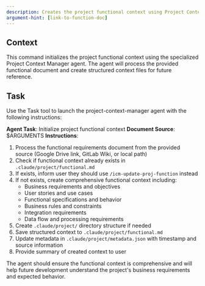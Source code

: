```yaml
---
description: Creates the project functional context using Project Context Manager agent
argument-hint: [link-to-function-doc]
---
```

## Context
This command initializes the project functional context using the specialized Project Context Manager agent. The agent will process the provided functional document and create structured context files for future reference.

## Task
Use the Task tool to launch the project-context-manager agent with the following instructions:

**Agent Task**: Initialize project functional context
**Document Source**: $ARGUMENTS
**Instructions**:
1. Process the functional requirements document from the provided source (Google Drive link, GitLab Wiki, or local path)
2. Check if functional context already exists in `.claude/project/functional.md`
3. If exists, inform user they should use `/icm-update-proj-function` instead
4. If not exists, create comprehensive functional context including:
   - Business requirements and objectives
   - User stories and use cases
   - Functional specifications and behavior
   - Business rules and constraints
   - Integration requirements
   - Data flow and processing requirements
5. Create `.claude/project/` directory structure if needed
6. Save structured context to `.claude/project/functional.md`
7. Update metadata in `.claude/project/metadata.json` with timestamp and source information
8. Provide summary of created context to user

The agent should ensure the functional context is comprehensive and will help future development understand the project's business requirements and expected behavior.